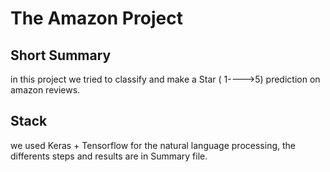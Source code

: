 # The Amazon Project 

## Short Summary

in this project we tried to classify and make a Star ( 1---->5) prediction on amazon reviews.

## Stack

we used Keras + Tensorflow for the natural language processing, the differents steps and results are in Summary file.  